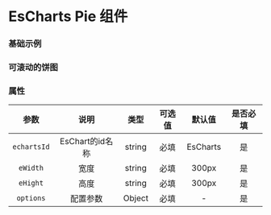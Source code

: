 <!-- 加载 demo 组件 start -->
<script setup>
import demo from './demo.vue'
import demo2 from './demo2.vue'
// import demo3 from './demo3.vue'
// import demo4 from './demo4.vue'
</script>
<!-- 加载 demo 组件 end -->

<!-- 正文开始 -->

# EsCharts Pie 组件

### 基础示例
<Preview comp-name="EsChartsPie" demo-name="demo">
  <demo />
</Preview>

### 可滚动的饼图
<Preview comp-name="EsChartsPie" demo-name="demo2">
  <demo2 />
</Preview>

<!-- ### 进阶
<Preview comp-name="EsChartsPie" demo-name="demo3">
  <demo3 />
</Preview>

### 可推拽
<Preview comp-name="EsChartsPie" demo-name="demo4">
  <demo4 />
</Preview> -->

### 属性
参数 | 说明 | 类型 | 可选值 | 默认值 | 是否必填
:-: | :-: | :-: | :-: | :-: | :-:
`echartsId` | EsChart的id名称 | string | 必填 | EsCharts | 是
`eWidth` | 宽度 | string | 必填 | 300px | 是
`eHight` | 高度 | string | 必填 | 300px | 是
`options` | 配置参数 | Object | 必填 | - | 是

